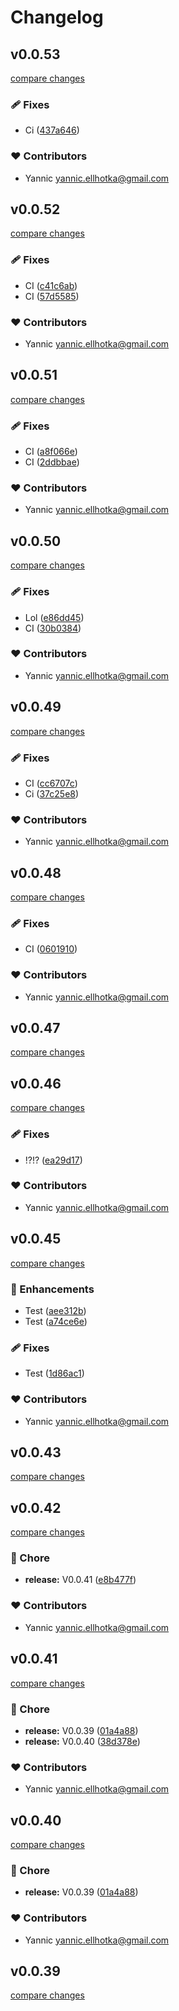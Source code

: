 # Changelog


## v0.0.53

[compare changes](https://github.com/YannicEl/vue-useForm/compare/v0.0.52...v0.0.53)

### 🩹 Fixes

- Ci ([437a646](https://github.com/YannicEl/vue-useForm/commit/437a646))

### ❤️  Contributors

- Yannic <yannic.ellhotka@gmail.com>

## v0.0.52

[compare changes](https://github.com/YannicEl/vue-useForm/compare/v0.0.51...v0.0.52)

### 🩹 Fixes

- CI ([c41c6ab](https://github.com/YannicEl/vue-useForm/commit/c41c6ab))
- CI ([57d5585](https://github.com/YannicEl/vue-useForm/commit/57d5585))

### ❤️  Contributors

- Yannic <yannic.ellhotka@gmail.com>

## v0.0.51

[compare changes](https://github.com/YannicEl/vue-useForm/compare/v0.0.50...v0.0.51)

### 🩹 Fixes

- CI ([a8f066e](https://github.com/YannicEl/vue-useForm/commit/a8f066e))
- CI ([2ddbbae](https://github.com/YannicEl/vue-useForm/commit/2ddbbae))

### ❤️  Contributors

- Yannic <yannic.ellhotka@gmail.com>

## v0.0.50

[compare changes](https://github.com/YannicEl/vue-useForm/compare/v0.0.49...v0.0.50)

### 🩹 Fixes

- Lol ([e86dd45](https://github.com/YannicEl/vue-useForm/commit/e86dd45))
- CI ([30b0384](https://github.com/YannicEl/vue-useForm/commit/30b0384))

### ❤️  Contributors

- Yannic <yannic.ellhotka@gmail.com>

## v0.0.49

[compare changes](https://github.com/YannicEl/vue-useForm/compare/v0.0.48...v0.0.49)

### 🩹 Fixes

- CI ([cc6707c](https://github.com/YannicEl/vue-useForm/commit/cc6707c))
- Ci ([37c25e8](https://github.com/YannicEl/vue-useForm/commit/37c25e8))

### ❤️  Contributors

- Yannic <yannic.ellhotka@gmail.com>

## v0.0.48

[compare changes](https://github.com/YannicEl/vue-useForm/compare/v0.0.47...v0.0.48)

### 🩹 Fixes

- CI ([0601910](https://github.com/YannicEl/vue-useForm/commit/0601910))

### ❤️  Contributors

- Yannic <yannic.ellhotka@gmail.com>

## v0.0.47

[compare changes](https://github.com/YannicEl/vue-useForm/compare/v0.0.46...v0.0.47)

## v0.0.46

[compare changes](https://github.com/YannicEl/vue-useForm/compare/v0.0.45...v0.0.46)

### 🩹 Fixes

- !?!? ([ea29d17](https://github.com/YannicEl/vue-useForm/commit/ea29d17))

### ❤️  Contributors

- Yannic <yannic.ellhotka@gmail.com>

## v0.0.45

[compare changes](https://github.com/YannicEl/vue-useForm/compare/v0.0.43...v0.0.45)

### 🚀 Enhancements

- Test ([aee312b](https://github.com/YannicEl/vue-useForm/commit/aee312b))
- Test ([a74ce6e](https://github.com/YannicEl/vue-useForm/commit/a74ce6e))

### 🩹 Fixes

- Test ([1d86ac1](https://github.com/YannicEl/vue-useForm/commit/1d86ac1))

### ❤️  Contributors

- Yannic <yannic.ellhotka@gmail.com>

## v0.0.43

[compare changes](https://github.com/YannicEl/vue-useForm/compare/v0.0.42...v0.0.43)

## v0.0.42

[compare changes](https://github.com/YannicEl/vue-useForm/compare/v0.0.41...v0.0.42)

### 🏡 Chore

- **release:** V0.0.41 ([e8b477f](https://github.com/YannicEl/vue-useForm/commit/e8b477f))

### ❤️  Contributors

- Yannic <yannic.ellhotka@gmail.com>

## v0.0.41

[compare changes](https://github.com/YannicEl/vue-useForm/compare/@vuetils/vue-useform@0.0.40...v0.0.41)

### 🏡 Chore

- **release:** V0.0.39 ([01a4a88](https://github.com/YannicEl/vue-useForm/commit/01a4a88))
- **release:** V0.0.40 ([38d378e](https://github.com/YannicEl/vue-useForm/commit/38d378e))

### ❤️  Contributors

- Yannic <yannic.ellhotka@gmail.com>

## v0.0.40

[compare changes](https://github.com/YannicEl/vue-useForm/compare/@vuetils/vue-useform@0.0.40...v0.0.40)

### 🏡 Chore

- **release:** V0.0.39 ([01a4a88](https://github.com/YannicEl/vue-useForm/commit/01a4a88))

### ❤️  Contributors

- Yannic <yannic.ellhotka@gmail.com>

## v0.0.39

[compare changes](https://github.com/YannicEl/vue-useForm/compare/@vuetils/vue-useform@0.0.40...v0.0.39)

